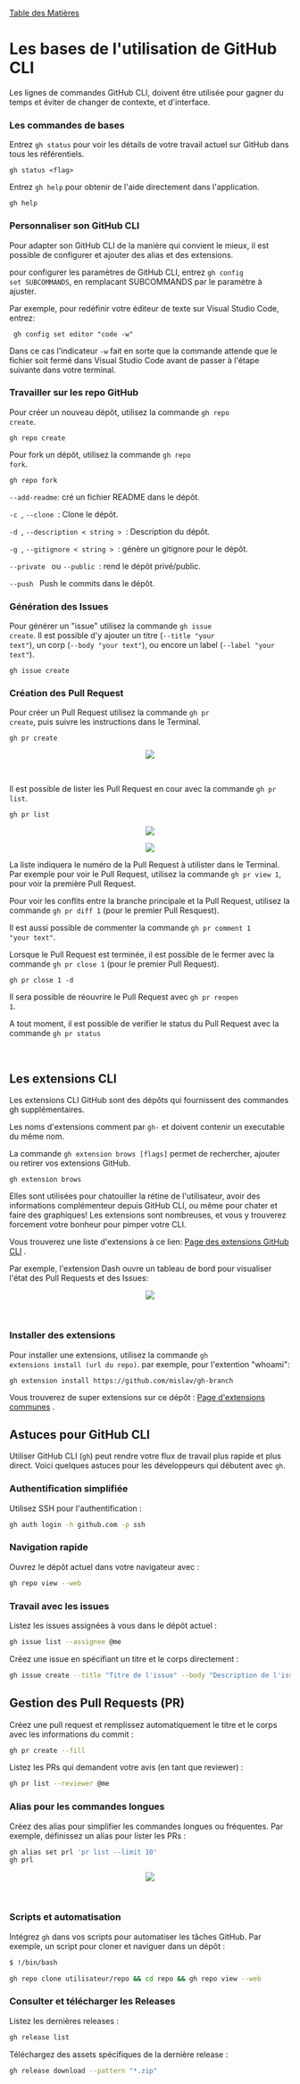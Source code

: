<a href="README.md">Table des Matières</a>
# Les bases de l'utilisation de GitHub CLI

Les lignes de commandes GitHub CLI, doivent être utilisée pour gagner du temps et éviter de changer de contexte, et d'interface.

### Les commandes de bases

Entrez <code>gh status</code> pour voir les détails de votre travail actuel sur GitHub dans tous les référentiels.

``` 
gh status <flag>
```
Entrez <code>gh help</code> pour obtenir de l'aide directement dans l'application.
```
gh help
 ```

### Personnaliser son GitHub CLI

Pour adapter son GitHub CLI de la manière qui convient le mieux, il est possible de configurer et ajouter des alias et des extensions.

pour configurer les paramètres de GitHub CLI, entrez <code>gh config set SUBCOMMANDS</code>, en remplacant SUBCOMMANDS par le paramètre à ajuster.

Par exemple, pour redéfinir votre éditeur de texte sur Visual Studio Code, entrez:
```
 gh config set editor "code -w" 
 ```
Dans ce cas l'indicateur <code>-w</code> fait en sorte que la commande attende que le fichier soit fermé dans Visual Studio Code avant de passer à l'étape suivante dans votre terminal.

### Travailler sur les repo GitHub

Pour créer un nouveau dépôt, utilisez la commande <code>gh repo create</code>.
```
gh repo create
```

Pour fork un dépôt, utilisez la commande <code>gh repo fork</code>.
```
gh repo fork
```

 <code>--add-readme</code>: cré un fichier README dans le dépôt.

 <code>-c </code>, <code>--clone </code>: Clone le dépôt.

 <code>-d </code>, <code>--description < string > </code>: Description du dépôt.

 <code>-g </code>, <code>--gitignore < string > </code>: génère un gitignore pour le dépôt.

<code>--private </code> ou <code>--public </code>: rend le dépôt privé/public.

<code>--push </code> Push le commits dans le dépôt.

### Génération des Issues

Pour générer un "issue" utilisez la commande <code>gh issue create</code>.
Il est possible d'y ajouter un titre (<code>--title "your text"</code>), un corp (<code>--body "your text"</code>), ou encore un label (<code>--label "your text"</code>).
```
gh issue create
```

### Création des Pull Request

Pour créer un Pull Request utilisez la commande <code>gh pr create</code>, puis suivre les instructions dans le Terminal.
```
gh pr create
```
<p align="center"><img src="images/prCreate.png" /></p>
<br>

Il est possible de lister les Pull Request en cour avec la commande <code>gh pr list</code>.



```
gh pr list
```
<p align="center"><img src="images/ghList1.png" /></p>
<p align="center"><img src="images/ghList2.png" /></p>
La liste indiquera le numéro de la Pull Request à utilister dans le Terminal. Par exemple pour voir le Pull Request, utilisez la commande <code>gh pr view 1</code>, pour voir la première Pull Request.

Pour voir les conflits entre la branche principale et la Pull Request, utilisez la commande <code>gh pr diff 1</code> (pour le premier Pull Resquest).

Il est aussi possible de commenter la commande <code>gh pr comment 1 "your text"</code>.

Lorsque le  Pull Request est terminée, il est possible de le fermer avec la commande  <code>gh pr close 1</code> (pour le premier Pull Request).
```
gh pr close 1 -d
```
Il sera possible de réouvrire le Pull Request avec <code>gh pr reopen 1</code>.

A tout moment, il est possible de verifier le status du Pull Request avec la commande <code>gh pr status</code>

<br>

## Les extensions CLI

Les extensions CLI GitHub sont des dépôts qui fournissent des commandes gh supplémentaires.

Les noms d'extensions comment par <code>gh-</code> et doivent contenir un executable du même nom. 

La commande <code>gh extension brows [flags]</code> permet de rechercher, ajouter ou retirer vos extensions GitHub.
 ```
gh extension brows
```
Elles sont utilisées pour chatouiller la rétine de l'utilisateur, avoir des informations complémenteur depuis GitHub CLI, ou même pour chater et faire des graphiques! Les extensions sont nombreuses, et vous y trouverez forcement votre bonheur pour pimper votre CLI.

Vous trouverez une liste d'extensions à ce lien: [Page des extensions GitHub CLI](https://github.com/topics/gh-extension/) .

Par exemple, l'extension Dash ouvre un tableau de bord pour visualiser l'état des Pull Requests et des Issues:
<p align="center"><img src="images/ghDash.png" /></p>
<br>

### Installer des extensions

Pour installer une extensions, utilisez la commande <code>gh extensions install (url du repo)</code>. par exemple, pour l'extention "whoami":
```
gh extension install https://github.com/mislav/gh-branch
```

Vous trouverez de super extensions sur ce dépôt : [Page d'extensions communes](https://github.com/kodepandai/awesome-gh-cli-extensions) .

## Astuces pour GitHub CLI

Utiliser GitHub CLI (`gh`) peut rendre votre flux de travail plus rapide et plus direct. Voici quelques astuces pour les développeurs qui débutent avec `gh`.

### Authentification simplifiée

Utilisez SSH pour l'authentification :

```bash
gh auth login -h github.com -p ssh
```

### Navigation rapide

Ouvrez le dépôt actuel dans votre navigateur avec :

```bash
gh repo view --web
```

### Travail avec les issues

Listez les issues assignées à vous dans le dépôt actuel :

```bash
gh issue list --assignee @me
```

Créez une issue en spécifiant un titre et le corps directement :

```bash
gh issue create --title "Titre de l'issue" --body "Description de l'issue"
```

## Gestion des Pull Requests (PR)

Créez une pull request et remplissez automatiquement le titre et le corps avec les informations du commit :

```bash
gh pr create --fill
```

Listez les PRs qui demandent votre avis (en tant que reviewer) :

```bash
gh pr list --reviewer @me
```

### Alias pour les commandes longues

Créez des alias pour simplifier les commandes longues ou fréquentes. Par exemple, définissez un alias pour lister les PRs :

```bash
gh alias set prl 'pr list --limit 10'
gh prl
```
<p align="center"><img src="images/prCreate.png" /></p>
<br>

### Scripts et automatisation

Intégrez `gh` dans vos scripts pour automatiser les tâches GitHub. Par exemple, un script pour cloner et naviguer dans un dépôt :

```bash
$ !/bin/bash

gh repo clone utilisateur/repo && cd repo && gh repo view --web
```

### Consulter et télécharger les Releases

Listez les dernières releases :

```bash
gh release list
```

Téléchargez des assets spécifiques de la dernière release :

```bash
gh release download --pattern "*.zip"
```